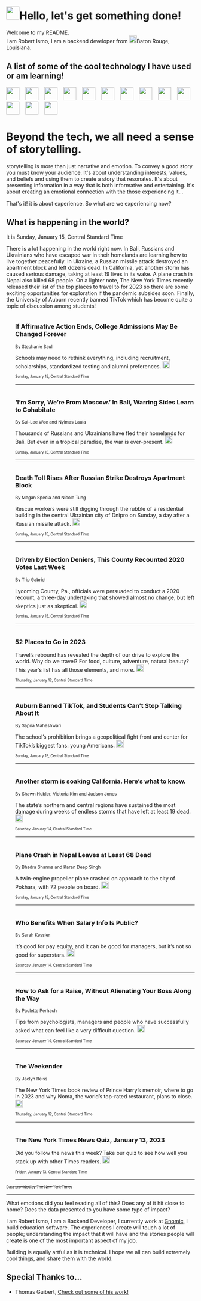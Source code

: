 <h1><img src="https://emojis.slackmojis.com/emojis/images/1643514375/3493/hot-coffee.gif?1643514375" width="35"/>Hello, let's get something done!</h1>

<p>Welcome to my README.<br/>
I am Robert Ismo, I am a backend developer from <img src="https://emojis.slackmojis.com/emojis/images/1638395689/50435/moulin_rouge.png?1638395689" width="20"/>Baton Rouge, Louisiana.</p>
<h2>A list of some of the cool technology I have used or am learning!</h2>
<p>
<img src="https://emojis.slackmojis.com/emojis/images/1643516091/21142/meow_bongotap.gif?1643516091" width="35" alt="">
<img src="https://img.shields.io/badge/Favorite%20Frontend%20Framework-SvelteKit-f83903" alt="">
<img src="https://img.shields.io/badge/Second%20Favorite-Vue-40b581" alt="">
<img src="https://img.shields.io/badge/Most%20Used%20Runtime-Nodejs-78b061" alt="">
<img src="https://emojis.slackmojis.com/emojis/images/1643517416/34482/fire.gif?1643517416" width="35" alt="">
<img src="https://img.shields.io/badge/Javascript%20But%20Better-Typescript-0078ca" alt="">
<img src="https://img.shields.io/badge/Favorite%20Language-Elixir-3e244d" alt="">
<img src="https://img.shields.io/badge/Containerize%20Everything-Docker-6ac9ef" alt="">
<img src="https://emojis.slackmojis.com/emojis/images/1643514596/5999/meow_party.gif?1643514596" width="35" alt="">
<img src="https://img.shields.io/badge/API%20Love%20Language-Graphql-de32a5" alt="">
<img src="https://img.shields.io/badge/Our%20Favorite%20Version%20Controller-Git-e94f33" alt="">
<img src="https://img.shields.io/badge/Favorite%20Database-Redis-d42d1d" alt="">
<img src="https://emojis.slackmojis.com/emojis/images/1643514559/5584/deployparrot.gif?1643514559" width="35" alt="">
<img src="https://img.shields.io/badge/Container%20Interstate-RabbitMQ-f66200" alt="">
<img src="https://img.shields.io/badge/Gotta%20Learn-Kubernetes-316adf" alt="">
<img src="https://img.shields.io/badge/Really%20Mature%20Now-WASM-654fef" alt="">
<img src="https://emojis.slackmojis.com/emojis/images/1666642497/61942/dance_vibe.gif?1666642497" width="35" alt="">
<img src="https://img.shields.io/badge/For%20My%20M1-ARM64-657d96" alt="">
<img src="https://img.shields.io/badge/Loving%20This%20So%20Much-TailwindCSS-17bcb5" alt="">
<img src="https://img.shields.io/badge/Cool%20Build%20Tool-Vite-f9cb24" alt="">
<img src="https://emojis.slackmojis.com/emojis/images/1669231376/62819/working-on-it.gif?1669231376" width="35" alt="">
<img src="https://img.shields.io/badge/Fun%20and%20Easy%20Database-MongoDB-5f8c49" alt="">
<img src="https://img.shields.io/badge/JS%20Life%20Support-NPM-c73737" alt="">
<img src="https://img.shields.io/badge/I%20Liked%20It-DynamoDB-0073b9" alt="">
<img src="https://emojis.slackmojis.com/emojis/images/1643514045/46/question.gif?1643514045" width="35" alt="">
<img src="https://img.shields.io/badge/cool-React-60d6f9" alt="">
<img src="https://img.shields.io/badge/Future%20Big%20Project-Lambda-f37e00" alt="">
<img src="https://img.shields.io/badge/NPM%20But%20Better-PNPM-f1aa07" alt="">
<img src="https://emojis.slackmojis.com/emojis/images/1643514943/9662/fbwow.gif?1643514943" width="35" alt="">
<img src="https://img.shields.io/badge/First%20Language-C-662079" alt="">
<img src="https://img.shields.io/badge/Where%20I%20Deploy%20Frontend-Vercel-000000" alt="">
<img src="https://img.shields.io/badge/Who%20Does%20not%20Want%20an%20App-Swift-f9492a" alt="">
<img src="https://emojis.slackmojis.com/emojis/images/1643514058/151/javascript.png?1643514058" width="35" alt="">
<img src="https://img.shields.io/badge/cool-Python-fbd542" alt="">
<img src="https://img.shields.io/badge/Favorite%20Something-Stripe-656cdc" alt="">
<img src="https://img.shields.io/badge/Of%20Course-HTML5-ed6327" alt="">
<img src="https://emojis.slackmojis.com/emojis/images/1660415405/60731/bomb.gif?1660415405" width="35" alt="">
<img src="https://img.shields.io/badge/hate-CSS-2964ec" alt="">
<img src="https://img.shields.io/badge/Learning-CircleCI-141215" alt="">
<img src="https://img.shields.io/badge/Learning-Rust-fbbb3b" alt="">
<img src="https://emojis.slackmojis.com/emojis/images/1660415397/60712/writing-hand.gif?1660415397" width="35" alt="">
<img src="https://img.shields.io/badge/Dev%20Browser%20of%20Choice-Firefox-cc4e26" alt="">
<img src="https://img.shields.io/badge/Recoverying%20From%20Windows-UNIX-1781e3" alt="">
<img src="https://img.shields.io/badge/LOVE-LogSeq-90c1c2" alt="">
<img src="https://emojis.slackmojis.com/emojis/images/1643514066/223/kirby.gif?1643514066" width="35" alt="">
<img src="https://img.shields.io/badge/Daily%20Driver-MacOS-e6e6e8" alt="">
<img src="https://img.shields.io/badge/Git%20Server-Github-000000" alt="">
<img src="https://img.shields.io/badge/enjoyable-EC2-f17428" alt="">
<img src="https://emojis.slackmojis.com/emojis/images/1643514239/2069/excited.gif?1643514239" width="35" alt="">
</p>
<h1>Beyond the tech, we all need a sense of storytelling.</h1>
<p>storytelling is more than just narrative and emotion. To convey a good story you must know your audience. It's about understanding interests, values, and beliefs and using them to create a story that resonates. It's about presenting information in a way that is both informative and entertaining. It's about creating an emotional connection with the those experiencing it...</p>
<p>That's it! it is about experience. So what are we experiencing now?</p>
<h2>What is happening in the world?</h2>
<p>It is Sunday, January 15, Central Standard Time</p>
<p>
There is a lot happening in the world right now. In Bali, Russians and Ukrainians who have escaped war in their homelands are learning how to live together peacefully. In Ukraine, a Russian missile attack destroyed an apartment block and left dozens dead. In California, yet another storm has caused serious damage, taking at least 19 lives in its wake. A plane crash in Nepal also killed 68 people. On a lighter note, The New York Times recently released their list of the top places to travel to for 2023 so there are some exciting opportunities for exploration if the pandemic subsides soon. Finally, the University of Auburn recently banned TikTok which has become quite a topic of discussion among students!</p>
<ol>
<img src="https://img.shields.io/badge/-us-blue" alt="">
<h3>If Affirmative Action Ends, College Admissions May Be Changed Forever</h3>
<sub>By Stephanie Saul</sub>
<p>Schools may need to rethink everything, including recruitment, scholarships, standardized testing and alumni preferences.  <a href="https://nyti.ms/3CM59VO"><img src="https://developer.nytimes.com/files/poweredby_nytimes_30b.png?v=1583354208352" height="20"></a></p>
<sub><sub>Sunday, January 15, Central Standard Time</sub></sub>
<hr/>
<img src="https://img.shields.io/badge/-world-blue" alt="">
<h3>‘I’m Sorry, We’re From Moscow.’ In Bali, Warring Sides Learn to Cohabitate</h3>
<sub>By Sui-Lee Wee and Nyimas Laula</sub>
<p>Thousands of Russians and Ukrainians have fled their homelands for Bali. But even in a tropical paradise, the war is ever-present.  <a href="https://nyti.ms/3GGOfJ5"><img src="https://developer.nytimes.com/files/poweredby_nytimes_30b.png?v=1583354208352" height="20"></a></p>
<sub><sub>Sunday, January 15, Central Standard Time</sub></sub>
<hr/>
<img src="https://img.shields.io/badge/-world-blue" alt="">
<h3>Death Toll Rises After Russian Strike Destroys Apartment Block</h3>
<sub>By Megan Specia and Nicole Tung</sub>
<p>Rescue workers were still digging through the rubble of a residential building in the central Ukrainian city of Dnipro on Sunday, a day after a Russian missile attack.  <a href="https://nyti.ms/3CPnfGi"><img src="https://developer.nytimes.com/files/poweredby_nytimes_30b.png?v=1583354208352" height="20"></a></p>
<sub><sub>Sunday, January 15, Central Standard Time</sub></sub>
<hr/>
<img src="https://img.shields.io/badge/-us-blue" alt="">
<h3>Driven by Election Deniers, This County Recounted 2020 Votes Last Week</h3>
<sub>By Trip Gabriel</sub>
<p>Lycoming County, Pa., officials were persuaded to conduct a 2020 recount, a three-day undertaking that showed almost no change, but left skeptics just as skeptical.  <a href="https://nyti.ms/3Xdjin0"><img src="https://developer.nytimes.com/files/poweredby_nytimes_30b.png?v=1583354208352" height="20"></a></p>
<sub><sub>Sunday, January 15, Central Standard Time</sub></sub>
<hr/>
<img src="https://img.shields.io/badge/-travel-blue" alt="">
<h3>52 Places to Go in 2023</h3>
<sub></sub>
<p>Travel’s rebound has revealed the depth of our drive to explore the world. Why do we travel? For food, culture, adventure, natural beauty? This year’s list has all those elements, and more.  <a href="https://nyti.ms/3vXlHWQ"><img src="https://developer.nytimes.com/files/poweredby_nytimes_30b.png?v=1583354208352" height="20"></a></p>
<sub><sub>Thursday, January 12, Central Standard Time</sub></sub>
<hr/>
<img src="https://img.shields.io/badge/-business-blue" alt="">
<h3>Auburn Banned TikTok, and Students Can’t Stop Talking About It</h3>
<sub>By Sapna Maheshwari</sub>
<p>The school’s prohibition brings a geopolitical fight front and center for TikTok’s biggest fans: young Americans.  <a href="https://nyti.ms/3QJTbBS"><img src="https://developer.nytimes.com/files/poweredby_nytimes_30b.png?v=1583354208352" height="20"></a></p>
<sub><sub>Sunday, January 15, Central Standard Time</sub></sub>
<hr/>
<img src="https://img.shields.io/badge/-us-blue" alt="">
<h3>Another storm is soaking California. Here’s what to know.</h3>
<sub>By Shawn Hubler, Victoria Kim and Judson Jones</sub>
<p>The state’s northern and central regions have sustained the most damage during weeks of endless storms that have left at least 19 dead.  <a href="https://nyti.ms/3kgW68W"><img src="https://developer.nytimes.com/files/poweredby_nytimes_30b.png?v=1583354208352" height="20"></a></p>
<sub><sub>Saturday, January 14, Central Standard Time</sub></sub>
<hr/>
<img src="https://img.shields.io/badge/-world-blue" alt="">
<h3>Plane Crash in Nepal Leaves at Least 68 Dead</h3>
<sub>By Bhadra Sharma and Karan Deep Singh</sub>
<p>A twin-engine propeller plane crashed on approach to the city of Pokhara, with 72 people on board.  <a href="https://nyti.ms/3COQyJ4"><img src="https://developer.nytimes.com/files/poweredby_nytimes_30b.png?v=1583354208352" height="20"></a></p>
<sub><sub>Sunday, January 15, Central Standard Time</sub></sub>
<hr/>
<img src="https://img.shields.io/badge/-business-blue" alt="">
<h3>Who Benefits When Salary Info Is Public?</h3>
<sub>By Sarah Kessler</sub>
<p>It’s good for pay equity, and it can be good for managers, but it’s not so good for superstars.  <a href="https://nyti.ms/3H1MbwP"><img src="https://developer.nytimes.com/files/poweredby_nytimes_30b.png?v=1583354208352" height="20"></a></p>
<sub><sub>Saturday, January 14, Central Standard Time</sub></sub>
<hr/>
<img src="https://img.shields.io/badge/-business-blue" alt="">
<h3>How to Ask for a Raise, Without Alienating Your Boss Along the Way</h3>
<sub>By Paulette Perhach</sub>
<p>Tips from psychologists, managers and people who have successfully asked what can feel like a very difficult question.  <a href="https://nyti.ms/3CR066j"><img src="https://developer.nytimes.com/files/poweredby_nytimes_30b.png?v=1583354208352" height="20"></a></p>
<sub><sub>Saturday, January 14, Central Standard Time</sub></sub>
<hr/>
<img src="https://img.shields.io/badge/-briefing-blue" alt="">
<h3>The Weekender</h3>
<sub>By Jaclyn Reiss</sub>
<p>The New York Times book review of Prince Harry’s memoir, where to go in 2023 and why Noma, the world’s top-rated restaurant, plans to close.  <a href="https://nyti.ms/3IJXoTN"><img src="https://developer.nytimes.com/files/poweredby_nytimes_30b.png?v=1583354208352" height="20"></a></p>
<sub><sub>Thursday, January 12, Central Standard Time</sub></sub>
<hr/>
<img src="https://img.shields.io/badge/-briefing-blue" alt="">
<h3>The New York Times News Quiz, January 13, 2023</h3>
<sub></sub>
<p>Did you follow the news this week? Take our quiz to see how well you stack up with other Times readers.  <a href="https://nyti.ms/3iy16W0"><img src="https://developer.nytimes.com/files/poweredby_nytimes_30b.png?v=1583354208352" height="20"></a></p>
<sub><sub>Friday, January 13, Central Standard Time</sub></sub>
<hr/>
</ol>
<a href="https://developer.nytimes.com"><sub><sub>Data provided by The New York Times</sub></sub></a>
<hr/>
<p>What emotions did you feel reading all of this? Does any of it hit close to home? Does the data presented to you have some type of impact?</p>
<p>I am Robert Ismo, I am a Backend Developer, I currently work at <a href="https://gnomic.education/">Gnomic</a>, I build education software. The experiences I create will touch a lot of people; understanding the impact that it will have and the stories people will create is one of the most important aspect of my job.</p>
<p>Building is equally artful as it is technical. I hope we all can build extremely cool things, and share them with the world.</p>
<h2>Special Thanks to...</h2>
<ul>
<li>Thomas Guibert, <a href="https://github.com/thmsgbrt/thmsgbrt">Check out some of his work!</a></li>
</ul>